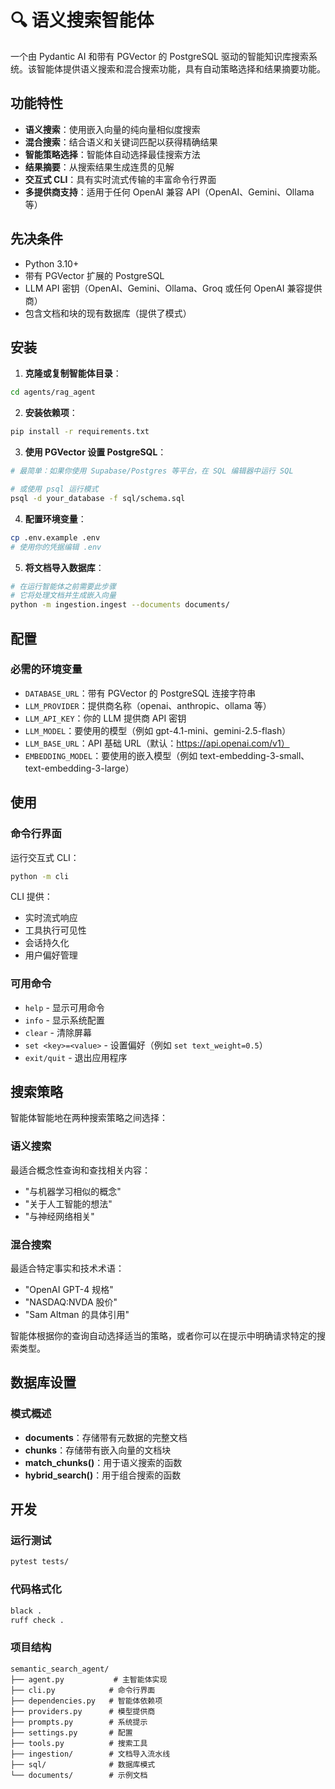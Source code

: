 # 🔍 语义搜索智能体

一个由 Pydantic AI 和带有 PGVector 的 PostgreSQL 驱动的智能知识库搜索系统。该智能体提供语义搜索和混合搜索功能，具有自动策略选择和结果摘要功能。

## 功能特性

- **语义搜索**：使用嵌入向量的纯向量相似度搜索
- **混合搜索**：结合语义和关键词匹配以获得精确结果
- **智能策略选择**：智能体自动选择最佳搜索方法
- **结果摘要**：从搜索结果生成连贯的见解
- **交互式 CLI**：具有实时流式传输的丰富命令行界面
- **多提供商支持**：适用于任何 OpenAI 兼容 API（OpenAI、Gemini、Ollama 等）

## 先决条件

- Python 3.10+
- 带有 PGVector 扩展的 PostgreSQL
- LLM API 密钥（OpenAI、Gemini、Ollama、Groq 或任何 OpenAI 兼容提供商）
- 包含文档和块的现有数据库（提供了模式）

## 安装

1. **克隆或复制智能体目录**：
```bash
cd agents/rag_agent
```

2. **安装依赖项**：
```bash
pip install -r requirements.txt
```

3. **使用 PGVector 设置 PostgreSQL**：
```bash
# 最简单：如果你使用 Supabase/Postgres 等平台，在 SQL 编辑器中运行 SQL

# 或使用 psql 运行模式
psql -d your_database -f sql/schema.sql
```

4. **配置环境变量**：
```bash
cp .env.example .env
# 使用你的凭据编辑 .env
```

5. **将文档导入数据库**：
```bash
# 在运行智能体之前需要此步骤
# 它将处理文档并生成嵌入向量
python -m ingestion.ingest --documents documents/
```

## 配置

### 必需的环境变量

- `DATABASE_URL`：带有 PGVector 的 PostgreSQL 连接字符串
- `LLM_PROVIDER`：提供商名称（openai、anthropic、ollama 等）
- `LLM_API_KEY`：你的 LLM 提供商 API 密钥
- `LLM_MODEL`：要使用的模型（例如 gpt-4.1-mini、gemini-2.5-flash）
- `LLM_BASE_URL`：API 基础 URL（默认：https://api.openai.com/v1）
- `EMBEDDING_MODEL`：要使用的嵌入模型（例如 text-embedding-3-small、text-embedding-3-large）

## 使用

### 命令行界面

运行交互式 CLI：
```bash
python -m cli
```

CLI 提供：
- 实时流式响应
- 工具执行可见性
- 会话持久化
- 用户偏好管理

### 可用命令

- `help` - 显示可用命令
- `info` - 显示系统配置
- `clear` - 清除屏幕
- `set <key>=<value>` - 设置偏好（例如 `set text_weight=0.5`）
- `exit/quit` - 退出应用程序

## 搜索策略

智能体智能地在两种搜索策略之间选择：

### 语义搜索
最适合概念性查询和查找相关内容：
- "与机器学习相似的概念"
- "关于人工智能的想法"
- "与神经网络相关"

### 混合搜索
最适合特定事实和技术术语：
- "OpenAI GPT-4 规格"
- "NASDAQ:NVDA 股价"
- "Sam Altman 的具体引用"

智能体根据你的查询自动选择适当的策略，或者你可以在提示中明确请求特定的搜索类型。

## 数据库设置

### 模式概述

- **documents**：存储带有元数据的完整文档
- **chunks**：存储带有嵌入向量的文档块
- **match_chunks()**：用于语义搜索的函数
- **hybrid_search()**：用于组合搜索的函数

## 开发

### 运行测试
```bash
pytest tests/
```

### 代码格式化
```bash
black .
ruff check .
```

### 项目结构
```
semantic_search_agent/
├── agent.py           # 主智能体实现
├── cli.py            # 命令行界面
├── dependencies.py   # 智能体依赖项
├── providers.py      # 模型提供商
├── prompts.py        # 系统提示
├── settings.py       # 配置
├── tools.py          # 搜索工具
├── ingestion/        # 文档导入流水线
├── sql/              # 数据库模式
└── documents/        # 示例文档
```